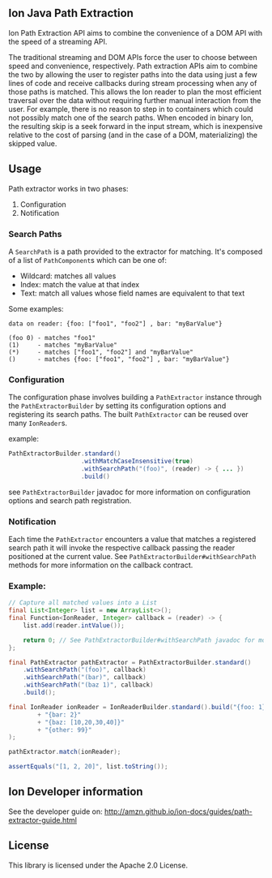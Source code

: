 ## Ion Java Path Extraction

Ion Path Extraction API aims to combine the convenience of a DOM API with the speed of a streaming API.

The traditional streaming and DOM APIs force the user to choose between speed and convenience, respectively. 
Path extraction APIs aim to combine the two by allowing the user to register paths into the data using just a 
few lines of code and receive callbacks during stream processing when any of those paths is matched. This allows 
the Ion reader to plan the most efficient traversal over the data without requiring further manual interaction 
from the user. For example, there is no reason to step in to containers which could not possibly match one of 
the search paths. When encoded in binary Ion, the resulting skip is a seek forward in the input stream, which 
is inexpensive relative to the cost of parsing (and in the case of a DOM, materializing) the skipped value.

## Usage 
Path extractor works in two phases: 
1. Configuration 
2. Notification  

### Search Paths
A `SearchPath` is a path provided to the extractor for matching. It's composed of a list of `PathComponent`s 
which can be one of: 
* Wildcard: matches all values
* Index: match the value at that index 
* Text: match all values whose field names are equivalent to that text

Some examples: 
```
data on reader: {foo: ["foo1", "foo2"] , bar: "myBarValue"}

(foo 0) - matches "foo1"
(1)     - matches "myBarValue"
(*)     - matches ["foo1", "foo2"] and "myBarValue"
()      - matches {foo: ["foo1", "foo2"] , bar: "myBarValue"}
```

### Configuration  
The configuration phase involves building a `PathExtractor` instance through the `PathExtractorBuilder` by setting its 
configuration options and registering its search paths. The built `PathExtractor` can be reused over many `IonReader`s.

example: 

```java 
PathExtractorBuilder.standard()
                    .withMatchCaseInsensitive(true) 
                    .withSearchPath("(foo)", (reader) -> { ... })
                    .build()
``` 

see `PathExtractorBuilder` javadoc for more information on configuration options and search path registration. 

### Notification  
Each time the `PathExtractor` encounters a value that matches a registered search path it will invoke the respective 
callback passing the reader positioned at the current value. See `PathExtractorBuilder#withSearchPath` methods for more 
information on the callback contract.

### Example: 

```java
// Capture all matched values into a List
final List<Integer> list = new ArrayList<>();
final Function<IonReader, Integer> callback = (reader) -> {
    list.add(reader.intValue());

    return 0; // See PathExtractorBuilder#withSearchPath javadoc for more details on the callback contract
};

final PathExtractor pathExtractor = PathExtractorBuilder.standard()
    .withSearchPath("(foo)", callback)
    .withSearchPath("(bar)", callback)
    .withSearchPath("(baz 1)", callback)
    .build();

final IonReader ionReader = IonReaderBuilder.standard().build("{foo: 1}"
        + "{bar: 2}"
        + "{baz: [10,20,30,40]}"
        + "{other: 99}"
);

pathExtractor.match(ionReader);

assertEquals("[1, 2, 20]", list.toString());
```

## Ion Developer information
See the developer guide on: http://amzn.github.io/ion-docs/guides/path-extractor-guide.html

## License

This library is licensed under the Apache 2.0 License. 
